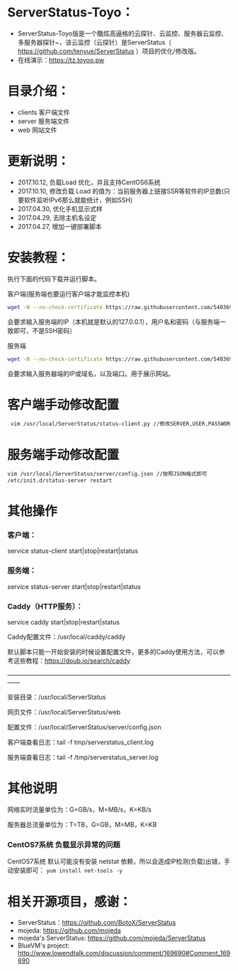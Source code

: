 # ServerStatus-Toyo： 

* ServerStatus-Toyo版是一个酷炫高逼格的云探针、云监控、服务器云监控、多服务器探针~，该云监控（云探针）是ServerStatus（ https://github.com/tenyue/ServerStatus ）项目的优化/修改版。
* 在线演示：https://tz.toyoo.pw    

# 目录介绍：

* clients  客户端文件
* server   服务端文件
* web      网站文件  

# 更新说明：

* 2017.10.12, 负载Load 优化，并且支持CentOS6系统
* 2017.10.10, 修改负载 Load 的值为：当前服务器上链接SSR等软件的IP总数(只要软件监听IPv6那么就能统计，例如SSH)
* 2017.04.30, 优化手机显示式样
* 2017.04.29, 去除主机名设定
* 2017.04.27, 增加一键部署脚本

# 安装教程：     

执行下面的代码下载并运行脚本。

客户端(服务端也要运行客户端才能监控本机)
``` bash
wget -N --no-check-certificate https://raw.githubusercontent.com/540369718/ServerStatus-Toyo/master/shell/status_client.sh && chmod +x status_client.sh && bash status_client.sh
```
会要求输入服务端的IP（本机就是默认的127.0.0.1），用户名和密码（与服务端一致即可，不是SSH密码）

服务端
``` bash
wget -N --no-check-certificate https://raw.githubusercontent.com/540369718/ServerStatus-Toyo/master/shell/status_server.sh && chmod +x status_server.sh && bash status_server.sh
```
会要求输入服务器端的IP或域名，以及端口。用于展示网站。

# 客户端手动修改配置
``` bash
 vim /usr/local/ServerStatus/status-client.py //修改SERVER,USER,PASSWORD三个字段，与服务器端一致
```

# 服务端手动修改配置
``` bash
vim /usr/local/ServerStatus/server/config.json //按照JSON格式即可
/etc/init.d/status-server restart
```


# 其他操作

### 客户端：

service status-client start|stop|restart|status

### 服务端：

service status-server start|stop|restart|status


### Caddy（HTTP服务）：

service caddy start|stop|restart|status

Caddy配置文件：/usr/local/caddy/caddy

默认脚本只能一开始安装的时候设置配置文件，更多的Caddy使用方法，可以参考这些教程：https://doub.io/search/caddy

——————————————————————————————————————

安装目录：/usr/local/ServerStatus

网页文件：/usr/local/ServerStatus/web

配置文件：/usr/local/ServerStatus/server/config.json

客户端查看日志：tail -f tmp/serverstatus_client.log

服务端查看日志：tail -f /tmp/serverstatus_server.log

# 其他说明

网络实时流量单位为：G=GB/s，M=MB/s，K=KB/s

服务器总流量单位为：T=TB，G=GB，M=MB，K=KB

### CentOS7系统 负载显示异常的问题

CentOS7系统 默认可能没有安装 netstat 依赖，所以会造成IP检测(负载)出错，手动安装即可：
`yum install net-tools -y `

# 相关开源项目，感谢： 

* ServerStatus：https://github.com/BotoX/ServerStatus
* mojeda: https://github.com/mojeda 
* mojeda's ServerStatus: https://github.com/mojeda/ServerStatus
* BlueVM's project: http://www.lowendtalk.com/discussion/comment/169690#Comment_169690
